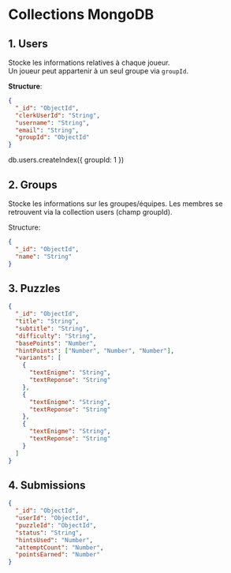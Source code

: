 # Collections MongoDB

## 1. Users

Stocke les informations relatives à chaque joueur.  
Un joueur peut appartenir à un seul groupe via `groupId`.

**Structure**:

```json
{
  "_id": "ObjectId",
  "clerkUserId": "String",
  "username": "String",
  "email": "String",
  "groupId": "ObjectId"
}
```

db.users.createIndex({ groupId: 1 })

## 2. Groups

Stocke les informations sur les groupes/équipes.
Les membres se retrouvent via la collection users (champ groupId).

Structure:

```json
{
  "_id": "ObjectId",
  "name": "String"
}
```

## 3. Puzzles

```json
{
  "_id": "ObjectId",
  "title": "String",
  "subtitle": "String",
  "difficulty": "String",
  "basePoints": "Number",
  "hintPoints": ["Number", "Number", "Number"],
  "variants": [
    {
      "textEnigme": "String",
      "textReponse": "String"
    },
    {
      "textEnigme": "String",
      "textReponse": "String"
    },
    {
      "textEnigme": "String",
      "textReponse": "String"
    }
  ]
}
```

## 4. Submissions

```json
{
  "_id": "ObjectId",
  "userId": "ObjectId",
  "puzzleId": "ObjectId",
  "status": "String",
  "hintsUsed": "Number",
  "attemptCount": "Number",
  "pointsEarned": "Number"
}
```
